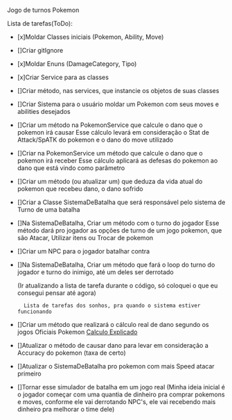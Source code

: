 Jogo de turnos Pokemon

Lista de tarefas(ToDo):

- [x]Moldar Classes iniciais (Pokemon, Ability, Move)

- []Criar gitIgnore

- [x]Moldar Enuns (DamageCategory, Tipo)

- [x]Criar Service para as classes

- []Criar método, nas services, que instancie os objetos de suas classes

- []Criar Sistema para o usuário moldar um Pokemon com seus moves e abilities desejados

- []Criar um método na PokemonService que calcule o dano que o pokemon irá causar
    Esse cálculo levará em consideração o Stat de Attack/SpATK do pokemon e o dano do move utilizado

- []Criar na PokemonService um método que calcule o dano que o pokemon irá receber
    Esse cálculo aplicará as defesas do pokemon ao dano que está vindo como parâmetro

- []Criar um método (ou atualizar um) que deduza da vida atual do pokemon que recebeu dano, o dano sofrido

- []Criar a Classe SistemaDeBatalha que será responsável pelo sistema de Turno de uma batalha

- []Na SistemaDeBatalha, Criar um método com o turno do jogador
    Esse método dará pro jogador as opções de turno de um jogo pokemon, que são Atacar, Utilizar itens ou Trocar de pokemon

- []Criar um NPC para o jogador batalhar contra

- []Na SistemaDeBatalha, Criar um método que fará o loop do turno do jogador e turno do inimigo, até um deles ser derrotado

  (Ir atualizando a lista de tarefa durante o código, só coloquei o que eu consegui pensar até agora)

    
        Lista de tarefas dos sonhos, pra quando o sistema estiver funcionando
- []Criar um método que realizará o cálculo real de dano segundo os jogos Oficiais Pokemon
  [Calculo Explicado](https://www.pokemothim.net/2014/08/calculo-de-dano.html)
- []Atualizar o método de causar dano para levar em consideração a Accuracy do pokemon (taxa de certo)
- []Atualizar o SistemaDeBatalha pro pokemon com mais Speed atacar primeiro
- []Tornar esse simulador de batalha em um jogo real
  (Minha ideia inicial é o jogador começar com uma quantia de dinheiro pra comprar pokemons e moves, conforme ele vai 
    derrotando NPC's, ele vai recebendo mais dinheiro pra melhorar o time dele)

